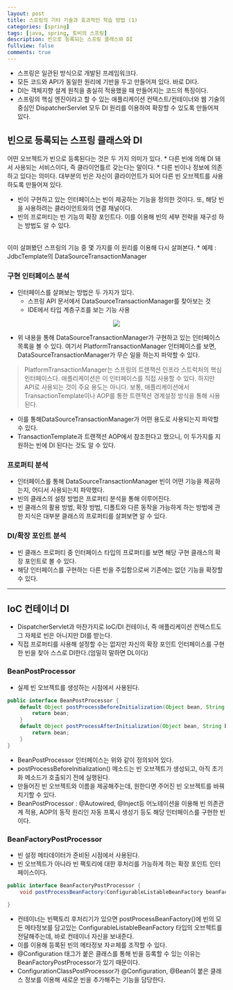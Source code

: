 ```yaml
---
layout: post
title: 스프링의 기타 기술과 효과적인 학습 방법 (1)
categories: [spring]
tags: [java, spring, 토비의 스프링]
description: 빈으로 등록되는 스프링 클래스와 DI
fullview: false
comments: true
---
```


* 스프링은 일관된 방식으로 개발된 프레임워크다.
* 모든 코드와 API가 동일한 원리에 기반을 두고 만들어져 있다. 바로 DI다.
* DI는 객체지향 설계 원칙을 충실히 적용했을 때 만들어지는 코드의 특징이다.
* 스프링의 핵심 엔진이라고 할 수 있는 애플리케이션 컨텍스트/컨테이너와 웹 기술의 중심인 DispatcherServlet 모두 DI 원리를 이용하여 확장할 수 있도록 만들어져 있다.

## 빈으로 등록되는 스프링 클래스와 DI
어떤 오브젝트가 빈으로 등록된다는 것은 두 가지 의미가 있다.
	* 다른 빈에 의해 DI 돼서 사용되는 서비스이다, 즉 클라이언틀르 갖는다는 말이다.
	* 다른 빈이나 정보에 의존하고 있다는 의미다. 대부분의 빈은 자신이 클라이언트가 되어 다른 빈 오브젝트를 사용하도록 만들어져 있다.
* 빈이 구현하고 있는 인터페이스는 빈이 제공하는 기능을 정의한 것이다. 또, 해당 빈을 사용하려는 클라이언트와의 연결 채널이다.
* 빈의 프로퍼티는 빈 기능의 확장 포인트다. 이를 이용해 빈의 세부 전략을 재구성 하는 방법도 알 수 있다.

<br/>
이미 살펴봤던 스프링의 기능 중 몇 가지를 이 원리를 이용해 다시 살펴본다.
* 예제 : JdbcTemplate의 DataSourceTransactionManager

### 구현 인터페이스 분석
* 인터페이스를 살펴보는 방법은 두 가지가 있다.
	* 스프링 API 문서에서 DataSourceTransactionManager를 찾아보는 것
	* IDE에서 타입 계층구조를 보는 기능 사용

<p style="text-align:center">
<img src="https://user-images.githubusercontent.com/75205849/123560651-9526ed80-d7de-11eb-8dda-bccf2d2a6e3f.png">
</p>

* 위 내용을 통해 DataSourceTransactionManager가 구현하고 있는 인터페이스 목록을 볼 수 있다. 여기서 PlatformTransactionManager 인터페이스를 보면, DataSourceTransactionManager가 무슨 일을 하는지 파악할 수 있다.
> PlatformTransactionManager는 스프링의 트랜잭션 인프라 스트럭처의 핵심 인터페이스다. 애플리케이션은 이 인터페이스를 직접 사용할 수 있다.
> 하지만 API로 사용되는 것이 주요 용도는 아니다.
> 보통, 애플리케이션에서 TransactionTemplate이나 AOP를 통한 트랜잭션 경계설정 방식을 통해 사용된다.
 
* 이를 통해DataSourceTransactionManager가 어떤 용도로 사용되는지 파악할 수 있다.
* TransactionTemplate과 트랜잭션 AOP에서 참조한다고 했으니, 이 두가지를 지원하는 빈에 DI 된다는 것도 알 수 있다.

### 프로퍼티 분석
* 인터페이스를 통해 DataSourceTransactionManager 빈이 어떤 기능을 제공하는지, 어디서 사용되는지 파악했다.
* 빈의 클래스의 설정 방법은 프로퍼티 분석을 통해 이루어진다.
* 빈 클래스의 활용 방법, 확장 방법, 디폴트와 다른 동작을 가능하게 하는 방법에 관한 지식은 대부분 클래스의 프로퍼티를 살펴보면 알 수 있다.

### DI/확장 포인트 분석
* 빈 클래스 프로퍼티 중 인터페이스 타입의 프로퍼티를 보면 해당 구현 클래스의 확장 포인트로 볼 수 있다.
* 해당 인터페이스를 구현하는 다른 빈을 주입함으로써 기존에는 없던 기능을 확장할 수 있다.


***
## IoC 컨테이너 DI
* DispatcherServlet과 마찬가지로 IoC/DI 컨테이너, 즉 애플리케이션 컨텍스트도 그 자체로 빈은 아니지만 DI를 받는다.
* 직접 프로퍼티를 사용해 설정할 수는 없지만 자신의 확장 포인트 인터페이스를 구현한 빈을 찾아 스스로 DI한다.(엄밀히 말하면 DL이다)

### BeanPostProcessor
* 실제 빈 오브젝트를 생성하는 시점에서 사용된다.

```java
public interface BeanPostProcessor {
	default Object postProcessBeforeInitialization(Object bean, String beanName) throws BeansException {
		return bean;
	}
	default Object postProcessAfterInitialization(Object bean, String beanName) throws BeansException {
		return bean;
	}
}
```

* BeanPostProcessor 인터페이스는 위와 같이 정의되어 있다.
* postProcessBeforeInitialization() 메소드는 빈 오브젝트가 생성되고, 아직 초기화 메소드가 호출되기 전에 실행된다.
* 만들어진 빈 오브젝트와 이름을 제공해주는데, 원한다면 주어진 빈 오브젝트를 바꿔치기할 수 있다.
* BeanPostProcessor : @Autowired, @Inject등 어노테이션을 이용해 빈 의존관계 적용, AOP의 동작 원리인 자동 프록시 생성기 등도 해당 인터페이스를 구현한 빈이다.

### BeanFactoryPostProcessor
* 빈 설정 메타데이터가 준비된 시점에서 사용된다.
* 빈 오브젝트가 아니라 빈 팩토리에 대한 후처리를 가능하게 하는 확장 포인트 인터페이스이다.

```java
public interface BeanFactoryPostProcessor {
	void postProcessBeanFactory(ConfigurableListableBeanFactory beanFactory) throws BeansException;

}
```

* 컨테이너는 빈팩토리 후처리기가 있으면 postProcessBeanFactory()에 빈의 모든 메타정보를 담고있는 ConfigurableListableBeanFactory 타입의 오브젝트를 전달해주는데, 바로 컨테이너 자신을 보내준다.
* 이를 이용해 등록된 빈의 메타정보 자ㄹ체를 조작할 수 있다.
* @Configuration 태그가 붙은 클래스를 통해 빈을 등록할 수 있는 이유는 BeanFactoryPostProcessor가 있기 때문이다.
* ConfigurationClassPostProcessor가 @Configuration, @Bean이 붙은 클래스 정보를 이용해 새로운 빈을 추가해주는 기능을 담당한다.
